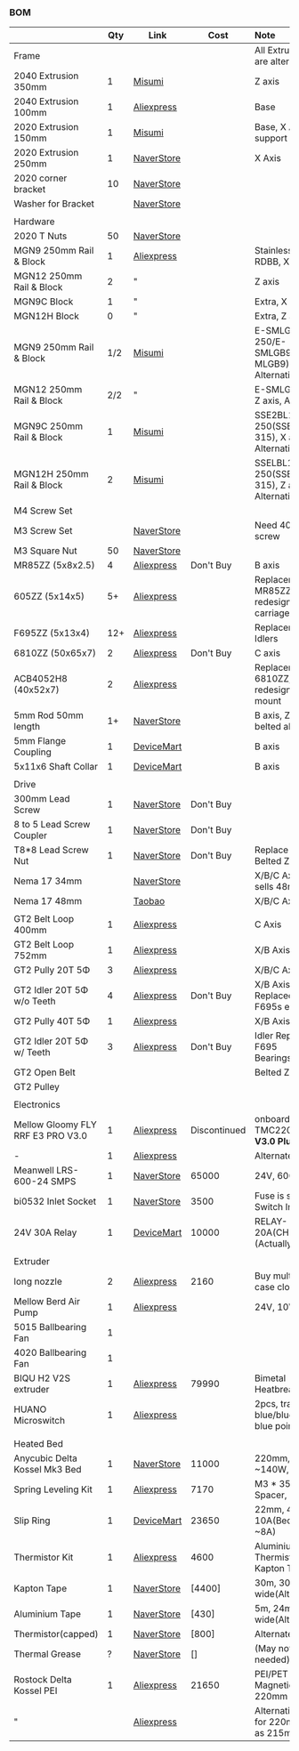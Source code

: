 ### BOM


|                                   | Qty | Link                                                              | Cost         | Note                                                   |
| :---------------------------------- | ----- | ------------------------------------------------------------------- | -------------- | :------------------------------------------------------- |
| Frame                             |     |                                                                   |              | All Extrusion links are alternatives.                  |
| 2040 Extrusion 350mm              | 1   | [Misumi](https://kr.misumi-ec.com/vona2/detail/110302684350/)     |              | Z axis                                                 |
| 2040 Extrusion 100mm              | 1   | [Aliexpress](https://a.aliexpress.com/_oBLc86v)                   |              | Base                                                   |
| 2020 Extrusion 150mm              | 1   | [Misumi](https://kr.misumi-ec.com/vona2/detail/110302683830/)     |              | Base, X Axis support                                   |
| 2020 Extrusion 250mm              | 1   | [NaverStore](https://naver.me/xAFwfBdP)                           |              | X Axis                                                 |
| 2020 corner bracket               | 10  | [NaverStore](https://naver.me/xTbqb66X)                           |              |                                                        |
| Washer for Bracket                |     | [NaverStore](https://naver.me/GGuqa2r7)                           |              |                                                        |
|                                   |     |                                                                   |              |                                                        |
| Hardware                          |     |                                                                   |              |                                                        |
| 2020 T Nuts                       | 50  | [NaverStore](https://naver.me/xAFwfBdP)                           |              |                                                        |
| MGN9 250mm Rail & Block           | 1   | [Aliexpress](https://a.aliexpress.com/_omnpQO7)                   |              | Stainless Steel, RDBB, X axis                          |
| MGN12 250mm Rail & Block          | 2   | "                                                                 |              | Z axis                                                 |
| MGN9C Block                       | 1   | "                                                                 |              | Extra, X axis                                          |
| MGN12H Block                      | 0   | "                                                                 |              | Extra, Z axis                                          |
| MGN9 250mm Rail & Block           | 1/2 | [Misumi](https://kr.misumi-ec.com/vona2/detail/110310458729/)     |              | E-SMLG9-250/E-SMLGB9(C-MLGB9), X axis, Alternative     |
| MGN12 250mm Rail & Block          | 2/2 | "                                                                 |              | E-SMLG12-250, Z axis, Alternative                      |
| MGN9C 250mm Rail & Block          | 1   | [Misumi](https://kr.misumi-ec.com/vona2/detail/110302586530/)     |              | SSE2BL10-250(SSE2B10-315), X axis, Alternative         |
| MGN12H 250mm Rail & Block         | 2   | [Misumi](https://kr.misumi-ec.com/vona2/detail/110302586710/)     |              | SSELBL13-250(SSELB13-315), Z axis, Alternative         |
| M4 Screw Set                      |     |                                                                   |              |                                                        |
| M3 Screw Set                      |     | [NaverStore](https://naver.me/GGuqa2r7)                           |              | Need 40mm screw                                        |
| M3 Square Nut                     | 50  | [NaverStore](https://naver.me/GGuqa2r7)                           |              |                                                        |
| MR85ZZ (5x8x2.5)                  | 4   | [Aliexpress](https://a.aliexpress.com/_oEM2AfT)                   | Don't Buy    | B axis                                                 |
| 605ZZ (5x14x5)                    | 5+  | [Aliexpress](https://a.aliexpress.com/_o2bL4xL)                   |              | Replacement to MR85ZZ, need redesign of carriage mount |
| F695ZZ (5x13x4)                   | 12+ | [Aliexpress](https://a.aliexpress.com/_oFUbIvR)                   |              | Replacement of Idlers                                  |
| 6810ZZ (50x65x7)                  | 2   | [Aliexpress](https://a.aliexpress.com/_ompeM2N)                   | Don't Buy    | C axis                                                 |
| ACB4052H8 (40x52x7)               | 2   | [Aliexpress](https://a.aliexpress.com/_oohCJtT)                   |              | Replacement to 6810ZZ, need redesign of bed mount      |
| 5mm Rod 50mm length               | 1+  | [NaverStore](https://naver.me/GsjkHNVm)                           |              | B axis, Z axis belted alternative                      |
| 5mm Flange Coupling               | 1   | [DeviceMart](https://www.devicemart.co.kr/goods/view?no=12535036) |              | B axis                                                 |
| 5x11x6 Shaft Collar               | 1   | [DeviceMart](https://www.devicemart.co.kr/goods/view?no=1342561)  |              | B axis                                                 |
|                                   |     |                                                                   |              |                                                        |
| Drive                             |     |                                                                   |              |                                                        |
| 300mm Lead Screw                  | 1   | [NaverStore](https://naver.me/5E3gtz0o)                           | Don't Buy    |                                                        |
| 8 to 5 Lead Screw Coupler         | 1   | [NaverStore](https://naver.me/G8sDUlqN)                           | Don't Buy    |                                                        |
| T8\*8 Lead Screw Nut              | 1   | [NaverStore](https://naver.me/5E3gtz0o)                           | Don't Buy    | Replace it with Belted Z                               |
| Nema 17 34mm                      |     | [NaverStore](https://naver.me/xWpIDgJc)                           |              | X/B/C Axis, also sells 48mm                            |
| Nema 17 48mm                      |     | [Taobao](https://e.tb.cn/h.Tnza9CxToCoDewc?tk=QZGxeU7Q6fZ)        |              | X/B/C Axis                                             |
|                                   |     |                                                                   |              |                                                        |
| GT2 Belt Loop 400mm               | 1   | [Aliexpress](https://a.aliexpress.com/_oFRpgg5)                   |              | C Axis                                                 |
| GT2 Belt Loop 752mm               | 1   | [Aliexpress](https://a.aliexpress.com/_oklVH3B)                   |              | X/B Axis                                               |
| GT2 Pully 20T 5Φ                 | 3   | [Aliexpress](https://a.aliexpress.com/_ond8k73)                   |              | X/B/C Axis                                             |
| GT2 Idler 20T 5Φ w/o Teeth       | 4   | [Aliexpress](https://a.aliexpress.com/_omrw2Nn)                   | Don't Buy    | X/B Axis, Replaced with 2 F695s each                   |
| GT2 Pully 40T 5Φ                 | 1   | [Aliexpress](https://a.aliexpress.com/_olYyYLT)                   |              | X/B Axis                                               |
| GT2 Idler 20T 5Φ w/ Teeth        | 3   | [Aliexpress](https://a.aliexpress.com/_omrw2Nn)                   | Don't Buy    | Idler Replaced by F695 Bearings(20t size)              |
| GT2 Open Belt                     |     |                                                                   |              | Belted Z                                               |
| GT2 Pulley                        |     |                                                                   |              |                                                        |
|                                   |     |                                                                   |              |                                                        |
| Electronics                       |     |                                                                   |              |                                                        |
| Mellow Gloomy FLY RRF E3 PRO V3.0 | 1   | [Aliexpress](https://a.aliexpress.com/_oowFa4x)                   | Discontinued | onboard TMC2209,**Board V3.0 Plus 31865**              |
| -                                 | 1   | [Aliexpress]()                                                    |              | Alternate                                              |
| Meanwell LRS-600-24 SMPS          | 1   | [NaverStore](https://naver.me/57ViGTUl)                           | 65000        | 24V, 600W                                              |
| bi0532 Inlet Socket               | 1   | [NaverStore](https://naver.me/F74zonIe)                           | 3500         | Fuse is separate, Switch Included                      |
| 24V 30A Relay                     | 1   | [DeviceMart](https://www.devicemart.co.kr/goods/view?no=1312134)  | 10000        | RELAY-20A(CH1)-24V (Actually 30A)                      |
|                                   |     |                                                                   |              |                                                        |
| Extruder                          |     |                                                                   |              |                                                        |
| long nozzle                       | 2   | [Aliexpress](https://a.aliexpress.com/_oFF1uXZ)                   | 2160         | Buy multiple in case clog                              |
| Mellow Berd Air Pump              | 1   | [Aliexpress](https://a.aliexpress.com/_omC11WL)                   |              | 24V, 10W                                               |
| 5015 Ballbearing Fan              | 1   |                                                                   |              |                                                        |
| 4020 Ballbearing Fan              | 1   |                                                                   |              |                                                        |
| BIQU H2 V2S extruder              | 1   | [Aliexpress](https://a.aliexpress.com/_oEYMTRd)                   | 79990        | Bimetal Heatbreak, ~ABS                                |
| HUANO Microswitch                 | 1   | [Aliexpress](https://a.aliexpress.com/_omcsWvt)                   |              | 2pcs, transparent blue/blue shell blue point           |
|                                   |     |                                                                   |              |                                                        |
| Heated Bed                        |     |                                                                   |              |                                                        |
| Anycubic Delta Kossel Mk3 Bed     | 1   | [NaverStore](https://naver.me/FJbm7O77)                           | 11000        | 220mm, 24V, ~140W, 3hole                               |
| Spring Leveling Kit               | 1   | [Aliexpress](https://a.aliexpress.com/_oBRfAUP)                   | 7170         | M3 * 35, Slilcone Spacer, 4pcs                         |
| Slip Ring                         | 1   | [DeviceMart](https://www.devicemart.co.kr/goods/view?no=12511694) | 23650        | 22mm, 4CH, 10A(Bed requires ~8A)                       |
| Thermistor Kit                    | 1   | [Aliexpress](https://a.aliexpress.com/_oDTzoyn)                   | 4600         | Aluminium Tape, Thermistor(100K), Kapton Tape          |
| Kapton Tape                       | 1   | [NaverStore](https://naver.me/5wNoCp2i)                           | [4400]       | 30m, 30mm wide(Alternate)                              |
| Aluminium Tape                    | 1   | [NaverStore](https://naver.me/5UTIXvNZ)                           | [430]        | 5m, 24mm wide(Alternate)                               |
| Thermistor(capped)                | 1   | [NaverStore](https://naver.me/5X5lIw2A)                           | [800]        | Alternate                                              |
| Thermal Grease                    | ?   | [NaverStore](https://naver.me/FVexoag7)                           | []           | (May not be needed)                                    |
| Rostock Delta Kossel PEI          | 1   | [Aliexpress](https://a.aliexpress.com/_oCuGFER)                   | 21650        | PEI/PET + Magnetic Sheet, 220mm                        |
| "                                 |     | [Aliexpress](https://a.aliexpress.com/_ok4sJY3)                   |              | Alternative, ask for 220mm(order as 215mm)             |
